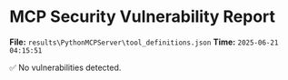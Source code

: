 # MCP Security Vulnerability Report
**File:** `results\PythonMCPServer\tool_definitions.json`
**Time:** `2025-06-21 04:15:51`

✅ No vulnerabilities detected.